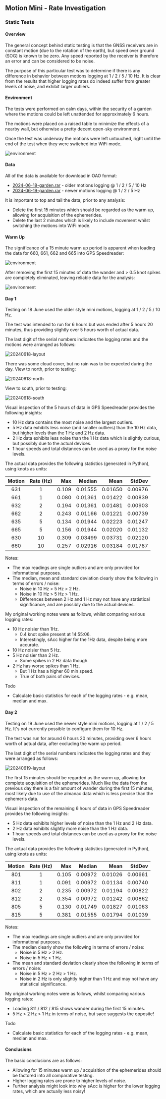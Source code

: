 ## Motion Mini - Rate Investigation

### Static Tests

#### Overview

The general concept behind static testing is that the GNSS receivers are in constant motion (due to the rotation of the earth), but speed over ground (SOG) is known to be zero. Any speed reported by the receiver is therefore an error and can be considered to be noise.

The purpose of this particular test was to determine if there is any difference in behavior between motions logging at 1 / 2 / 5 / 10 Hz. It is clear from the results that higher logging rates do indeed suffer from greater levels of noise, and exhibit larger outliers.



#### Environment

The tests were performed on calm days, within the security of a garden where the motions could be left unattended for approximately 6 hours.

The motions were placed on a raised table to minimize the effects of a nearby wall, but otherwise a pretty decent open-sky environment.

Once the test was underway the motions were left untouched, right until the end of the test when they were switched into WiFi mode.

![environment](img/20240618_123010.jpg)



#### Data

All of the data is available for download in OAO format:

- [2024-06-18-garden.rar](2024-06-18-garden.rar) - older motions logging @ 1 / 2 / 5 / 10 Hz
- [2024-06-19-garden.rar](2024-06-19-garden.rar) - newer motions logging @ 1 / 2 / 5 Hz

It is important to top and tail the data, prior to any analysis:

- Delete the first 15 minutes which should be regarded as the warm up, allowing for acquisition of the ephemerides.
- Delete the last 2 minutes which is likely to include movement whilst switching the motions into WiFi mode.



#### Warm Up

The significance of a 15 minute warm up period is apparent when loading the data for 660, 661, 662 and 665 into GPS Speedreader:

![environment](img/20240618_66x.png)

After removing the first 15 minutes of data the wander and > 0.5 knot spikes are completely eliminated, leaving reliable data for the analysis:

![environment](img/20240618_66x_clean.png)



#### Day 1

Testing on 18 June used the older style mini motions, logging at 1 / 2 / 5 / 10 Hz.

The test was intended to run for 6 hours but was ended after 5 hours 20 minutes, thus providing slightly over 5 hours worth of actual data.

The last digit of the serial numbers indicates the logging rates and the motions were arranged as follows:

![20240618-layout](img/20240618_123348.jpg)

There was some cloud cover, but no rain was to be expected during the day. View to north, prior to testing:

![20240618-north](img/20240618_123120.jpg)

View to south, prior to testing:

![20240618-south](img/20240618_123127.jpg)

Visual inspection of the 5 hours of data in GPS Speedreader provides the following insights:

- 10 Hz data contains the most noise and the largest outliers.
- 5 Hz data exhibits less noise (and smaller outliers) than the 10 Hz data, but higher levels than the 1 Hz and 2 Hz data.
- 2 Hz data exhibits less noise than the 1 Hz data which is slightly curious, but possibly due to the actual devices.
- 1 hour speeds and total distances can be used as a proxy for the noise levels.



The actual data provides the following statistics (generated in Python), using knots as units:

| Motion | Rate (Hz) | Max   | Median  | Mean    | StdDev  |
| :----: | :-------: | ----: | ------: | ------: | ------: |
| 631    | 1         | 0.109 | 0.01555 | 0.01650 | 0.00976 |
| 661    | 1         | 0.080 | 0.01361 | 0.01422 | 0.00839 |
| 632    | 2         | 0.194 | 0.01361 | 0.01481 | 0.00903 |
| 662    | 2         | 0.243 | 0.01166 | 0.01221 | 0.00739 |
| 635    | 5         | 0.134 | 0.01944 | 0.02223 | 0.01247 |
| 665    | 5         | 0.156 | 0.01944 | 0.02020 | 0.01132 |
| 630    | 10        | 0.309 | 0.03499 | 0.03731 | 0.02120 |
| 660    | 10        | 0.257 | 0.02916 | 0.03184 | 0.01787 |

Notes:

- The max readings are single outliers and are only provided for informational purposes.
- The median, mean and standard deviation clearly show the following in terms of errors / noise:
  - Noise in 10 Hz > 5 Hz > 2 Hz.
  - Noise in 10 Hz > 5 Hz > 1 Hz.
  - Differences between 2 Hz and 1 Hz may not have any statistical significance, and are possibly due to the actual devices.



My original working notes were as follows, whilst comparing various logging rates:

- 10 Hz noisier than 1Hz.
  - 0.4 knot spike present at 14:55:06.
  - Interestingly, sAcc higher for the 1Hz data, despite being more accurate.
- 10 Hz noisier than 5 Hz.
- 5 Hz noisier than 2 Hz.
  - Some spikes in 2 Hz data though.
- 2 Hz has worse spikes than 1 Hz.
  - But 1 Hz has a higher 60 min speed.
  - True of both pairs of devices.



Todo

- Calculate basic statistics for each of the logging rates - e.g. mean, median and max.



#### Day 2

Testing on 19 June used the newer style mini motions, logging at 1 / 2 / 5 Hz. It's not currently possible to configure them for 10 Hz.

The test was run for around 6 hours 20 minutes, providing over 6 hours worth of actual data, after excluding the warm up period.

The last digit of the serial numbers indicates the logging rates and they were arranged as follows:

![20240619-layout](img/20240619_115615.jpg)

The first 15 minutes should be regarded as the warm up, allowing for complete acquisition of the ephemerides. Much like the data from the previous day there is a fair amount of wander during the first 15 minutes, most likely due to use of the almanac data which is less precise than the ephemeris data.

Visual inspection of the remaining 6 hours of data in GPS Speedreader provides the following insights:

- 5 Hz data exhibits higher levels of noise than the 1 Hz and 2 Hz data.
- 2 Hz data exhibits slightly more noise than the 1 Hz data.
- 1 hour speeds and total distances can be used as a proxy for the noise levels.



The actual data provides the following statistics (generated in Python), using knots as units:

| Motion | Rate (Hz) | Max   | Median  | Mean    | StdDev  |
| :----: | :-------: | ----: | ------: | ------: | ------: |
| 801    | 1         | 0.105 | 0.00972 | 0.01026 | 0.00661 |
| 811    | 1         | 0.091 | 0.00972 | 0.01134 | 0.00740 |
| 802    | 2         | 0.235 | 0.00972 | 0.01194 | 0.00822 |
| 812    | 2         | 0.354 | 0.00972 | 0.01242 | 0.00862 |
| 805    | 5         | 0.130 | 0.01749 | 0.01827 | 0.01063 |
| 815    | 5         | 0.381 | 0.01555 | 0.01794 | 0.01039 |

Notes:

- The max readings are single outliers and are only provided for informational purposes.
- The median clearly show the following in terms of errors / noise:
  - Noise in 5 Hz > 2 Hz.
  - Noise in 5 Hz > 1 Hz.
- The mean and standard deviation clearly show the following in terms of errors / noise:
  - Noise in 5 Hz > 2 Hz > 1 Hz.
  - Noise in 2 Hz is only slightly higher than 1 Hz and may not have any statistical significance.



My original working notes were as follows, whilst comparing various logging rates:

- Loading 811 / 812 / 815 shows wander during the first 15 minutes.
- 5 Hz > 2 Hz > 1 Hz in terms of noise, but sacc suggests the opposite!



Todo

- Calculate basic statistics for each of the logging rates - e.g. mean, median and max.



#### Conclusions

The basic conclusions are as follows:

- Allowing for 15 minutes warm up / acquisition of the ephemerides should be factored into all comparative testing.
- Higher logging rates are prone to higher levels of noise.
- Further analysis might look into why sAcc is higher for the lower logging rates, which are actually less noisy!

